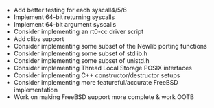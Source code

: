 * Add better testing for each syscall4/5/6
* Implement 64-bit returning syscalls
* Implement 64-bit argument syscalls
* Consider implementing an rt0-cc driver script
* Add clibs support
* Consider implementing some subset of the Newlib porting functions
* Consider implementing some subset of stdlib.h
* Consider implementing some subset of unistd.h
* Consider implementing Thread Local Storage POSIX interfaces
* Consider implementing C++ constructor/destructor setups
* Consider implementing more featureful/accurate FreeBSD implementation
* Work on making FreeBSD support more complete & work OOTB
